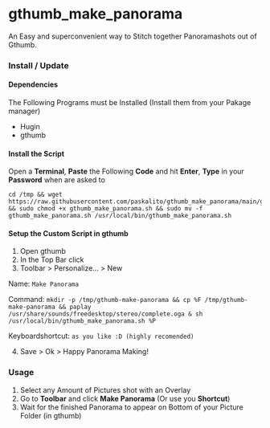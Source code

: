 # gthumb_make_panorama

An Easy and superconvenient way to Stitch together Panoramashots out of Gthumb.

### Install / Update

#### Dependencies
The Following Programs must be Installed (Install them from your Pakage manager)
- Hugin
- gthumb


#### Install the Script
Open a **Terminal**, **Paste** the Following **Code** and hit **Enter**, **Type** in your **Password** when are asked to
````
cd /tmp && wget https://raw.githubusercontent.com/paskalito/gthumb_make_panorama/main/gthumb_make_panorama.sh && sudo chmod +x gthumb_make_panorama.sh && sudo mv -f gthumb_make_panorama.sh /usr/local/bin/gthumb_make_panorama.sh
````
#### Setup the Custom Script in gthumb
1. Open gthumb
2. In the Top Bar click
3. Toolbar > Personalize... > New

Name: `Make Panorama`

Command: `mkdir -p /tmp/gthumb-make-panorama && cp %F /tmp/gthumb-make-panorama && paplay /usr/share/sounds/freedesktop/stereo/complete.oga & sh /usr/local/bin/gthumb_make_panorama.sh %P`

Keyboardshortcut: `as you like :D (highly recomended)`

4. Save > Ok > Happy Panorama Making!

### Usage
1. Select any Amount of Pictures shot with an Overlay
2. Go to **Toolbar** and click **Make Panorama** (Or use you **Shortcut**)
3. Wait for the finished Panorama to appear on Bottom of your Picture Folder (in gthumb)
